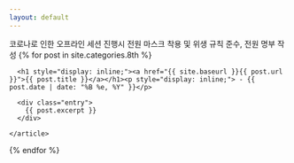 ```yaml
---
layout: default
---
```

<!-- 첫 화면에서 보이는 게시글들의 미리보기 내용을 커스텀하는 공간이다. -->
<div class="posts">
<p style="display: inline;">코로나로 인한 오프라인 세션 진행시 전원 마스크 착용 및 위생 규칙 준수, 전원 명부 작성</p>
  {% for post in site.categories.8th %}
    <article class="post">
    

<!-- change to display: inline two tag      <h1><a href="{{ site.baseurl }}{{ post.url }}">{{ post.title }}</a>{{ post.date | date: "%B %e, %Y" }}</h1> -->
      <h1 style="display: inline;"><a href="{{ site.baseurl }}{{ post.url }}">{{ post.title }}</a></h1><p style="display: inline;"> - {{ post.date | date: "%B %e, %Y" }}</p>

      <div class="entry">
        {{ post.excerpt }}
      </div>
<!-- 
      <a href="{{ site.baseurl }}{{ post.url }}" class="read-more">Read More</a> -->
    </article>
  {% endfor %}
</div>
